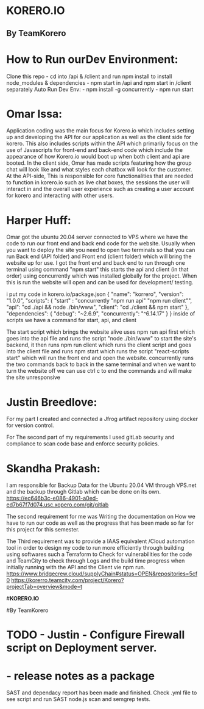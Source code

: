 # **KORERO.IO**
## By TeamKorero

# How to Run ourDev  Environment:
 Clone this repo - cd into /api & /client and run npm install to install node_modules & dependencies - npm start in /api and npm start in  /client separately
Auto Run Dev Env: - npm install -g concurrently - npm run start

# Omar Issa:
Application coding was the main focus for Korero.io which includes setting up and developing the API for our application as well as the client side for korero. This also includes scripts within the API which primarily focus on the use of Javascripts for front-end and back-end code which include the appearance of how Korero.io would boot up when both client and api are booted. In the client side, Omar has made scripts featuring how the group chat will look like and what styles each chatbox will look for the customer. At the API-side, This is responsible for core functionalities that are needed to function in korero.io such as live chat boxes, the sessions the user will interact in and the overall user experience such as creating a user account for korero and interacting with other users.

# Harper Huff:
Omar got the ubuntu 20.04 server connected to VPS where we have the code to run our front end and back end code for the website. Usually when you want to deploy the site you need to open two terminals so that you can run Back end (API folder) and Front end (client folder) which will bring the website up for use. I got the front end and back end to run through one terminal using command "npm start" this starts the api and client (in that order) using concurrently which was installed globally for the project. When this is run the website will open and can be used for development/ testing. 

i put my code in korero.io/package.json
{
  "name": "korrero",
  "version": "1.0.0",
  "scripts": {
    "start" : "concurrently "npm run api" "npm run client"",
    "api": "cd ./api && node ./bin/www",
    "client": "cd ./client && npm start"
  },
  "dependencies": {
    "debug": "~2.6.9",
    "concurrently": "^6.14.17"
  }
}
inside of scripts we have a command for start, api, and client

The start script which brings the website alive uses npm run api first which goes into the api file and runs the script "node ./bin/www" to start the site's backend, it then runs npm run client which runs the client script and goes into the client file and runs npm start which runs the script "react-scripts start" which will run the front end and open the website. concurrently runs the two commands back to back in the same terminal and when we want to turn the website off we can use ctrl c to end the commands and will make the site unresponsive

# Justin Breedlove:
For my part I created and connected a Jfrog artifact repository using docker for version control.

 For The second part of my requirements I used gitLab security and compliance to scan code base and enforce security policies.

# Skandha Prakash:
I am responsible for Backup Data for the Ubuntu 20.04 VM through VPS.net and the backup through Gitlab which can be done on its own.
https://ec646b3c-e086-4901-a0ed-ed7b67f7d074.usc.xopero.com/git/gitlab

The second requirement for me was Writing the documentation on How we have to run our code as well as the progress that has been made so far for this project for this semester.

The Third requirement was to provide a IAAS equivalent /Cloud automation tool in order to design my code to run more efficiently through building using softwares such a Terraform to Check for vulnerabilities for the code and TeamCity to check through Logs and the build time progress when initially running with the API and the Client vie npm run.
https://www.bridgecrew.cloud/supplyChain#status=OPEN&repositories=5cf0
https://korerro.teamcity.com/project/Korero?projectTab=overview&mode=t



#**KORERO.IO**

#By TeamKorero

# TODO - Justin - Configure Firewall script on Deployment server.
# - release notes as a package 

SAST and dependacy report has been made and finished. Check .yml file to see script and run SAST node.js scan and semgrep tests.
